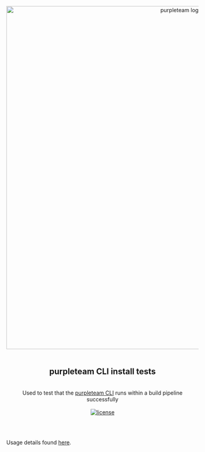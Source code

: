 <div align="center">
  <br/>
  <a href="https://purpleteam-labs.com" title="purpleteam">
    <img width=900px src="https://github.com/purpleteam-labs/purpleteam/blob/main/assets/images/purpleteam-banner.png" alt="purpleteam logo">
  </a>
  <br/>
  <br/>
  <h2>purpleteam CLI install tests</h2><br/>
    Used to test that the <a href="https://github.com/purpleteam-labs/purpleteam">purpleteam CLI</a> runs within a build pipeline successfully
  <br/><br/>

  <a href="https://github.com/purpleteam-labs/purpleteam-build-test-cli/blob/main/LICENSE" title="license">
    <img src="https://img.shields.io/badge/license-MIT-green.svg" alt="license"/>
  </a>


<br/><br/>
</div>

Usage details found [here](https://github.com/purpleteam-labs/purpleteam#npm-install-locally).
